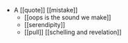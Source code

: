 - A [[quote]] [[mistake]]
  - [[oops is the sound we make]]
  - [[serendipity]]
  - [[pull]] [[schelling and revelation]]